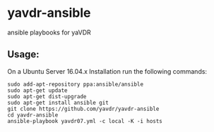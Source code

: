 # yavdr-ansible
ansible playbooks for yaVDR

## Usage:

On a Ubuntu Server 16.04.x Installation run the following commands:
```
sudo add-apt-repository ppa:ansible/ansible
sudo apt-get update
sudo apt-get dist-upgrade
sudo apt-get install ansible git
git clone https://github.com/yavdr/yavdr-ansible
cd yavdr-ansible
ansible-playbook yavdr07.yml -c local -K -i hosts
```

